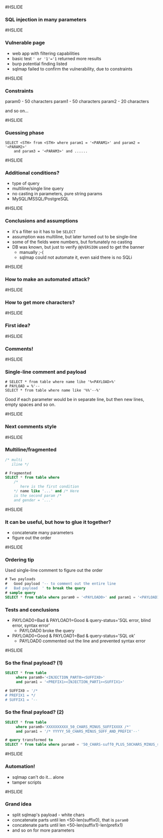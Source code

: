 #HSLIDE

### SQL injection in many parameters

#HSLIDE

### Vulnerable page

- web app with filtering capabilities
- basic test `' or '1'='1` returned more results
- burp potential finding listed
- sqlmap failed to confirm the vulnerability, due to constraints

#HSLIDE

### Constraints

param0 - 50 characters
param1 - 50 characters
param2 - 20 characters

and so on...

#HSLIDE

### Guessing phase

```
SELECT <STH> from <STH> where param1 = '<PARAM1>' and param2 = '<PARAM2>'
    and param3 = '<PARAM3>' and ......
```

#HSLIDE

### Additional conditions?

- type of query
- multiline/single line query
- no casting in parameters, pure string params
- MySQL/MSSQL/PostgreSQL

#HSLIDE

### Conclusions and assumptions

- it's a filter so it has to be `SELECT`
- assumption was multiline, but later turned out to be single-line
- some of the fields were numbers, but fortunately no casting
- DB was known, but just to verify `@@VERSION` used to get the banner
    - manually ;-(
    - sqlmap could not automate it, even said there is no SQLi

#HSLIDE

### How to make an automated attack?

#HSLIDE

### How to get more characters?

#HSLIDE

### First idea?

#HSLIDE

### Comments!

#HSLIDE

### Single-line comment and payload

```
# SELECT * from table where name like '%<PAYLOAD>%'
# PAYLOAD = %'--
SELECT * from table where name like '%%'--%'
```

Good if each parameter would be in separate line, but then new lines, empty spaces and so on.

#HSLIDE

### Next comments style

#HSLIDE

### Multiline/fragmented

```sql
/* multi
   iline */

# Fragmented
SELECT * from table where 
    /* 
       here is the first condition
    */ name like '...' and /* Here 
    is the second param /*
    and gender = '...'
```

#HSLIDE

### It can be useful, but how to glue it together?

- concatenate many parameters
- figure out the order

#HSLIDE

### Ordering tip

Used single-line comment to figure out the order

```sql
# Two payloads
#   Good payload '-- to comment out the entire line
#   Bad payload  ' to break the query
# sample query
SELECT * from table where param0 = '<PAYLOAD0>' and param1 = '<PAYLOAD1>'
```

### Tests and conclusions

- PAYLOAD0=Bad & PAYLOAD1=Good & query-status='SQL error, blind error, syntax error'
    - PAYLOAD0 broke the query
- PAYLOAD0=Good & PAYLOAD1=Bad & query-status='SQL ok'
    - PAYLOAD0 commented out the line and prevented syntax error

#HSLIDE


### So the final payload? (1)

```sql
SELECT * from table 
     where param0='<INJECTION_PART0><SUFFIX0>' 
     and param1 = '<PREFIX1><INJECTION_PART1><SUFFIX1>'

# SUFFIX0 = '/*
# PREFIX1 = */
# SUFFIX1 = '--
```

### So the final payload? (2)

```sql
SELECT * from table
     where param0='XXXXXXXXXX_50_CHARS_MINUS_SUFFIXXXX /*' 
     and param1 = '/* YYYYY_50_CHARS_MINUS_SUFF_AND_PREFIX'--'

# query transformed to
SELECT * from table where param0 = '50_CHARS-suff0_PLUS_50CHARS_MINUS_suff1_PLUS_pref1'
```

#HSLIDE

### Automation!

- sqlmap can't do it... alone
- tamper scripts

#HSLIDE

### Grand idea

- split sqlmap's payload - white chars
- concatenate parts until len <50-len(suffix0), that is `param0`
- concatenate parts until len <50-len(suffix1)-len(prefix1)
- and so on for more parameters

